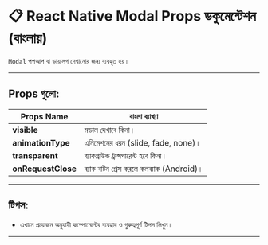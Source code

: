 # 📋 React Native Modal Props ডকুমেন্টেশন (বাংলায়)

`Modal` পপআপ বা ডায়ালগ দেখানোর জন্য ব্যবহৃত হয়।

---

## Props গুলো:

| Props Name | বাংলা ব্যাখ্যা |
|------------|----------------|
| **visible** | মডাল দেখাবে কিনা। |
| **animationType** | এনিমেশনের ধরন (slide, fade, none)। |
| **transparent** | ব্যাকগ্রাউন্ড ট্রান্সপারেন্ট হবে কিনা। |
| **onRequestClose** | ব্যাক বাটন প্রেস করলে কলব্যাক (Android)। |

---

## টিপস:

- এখানে প্রয়োজন অনুযায়ী কম্পোনেন্টের ব্যবহার ও গুরুত্বপূর্ণ টিপস লিখুন।

---
